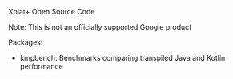 Xplat+ Open Source Code

Note: This is not an officially supported Google product

Packages:

- kmpbench: Benchmarks comparing transpiled Java and Kotlin performance
